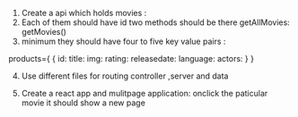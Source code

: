 1. Create a api which holds movies :
2. Each of them should have id two methods should be there getAllMovies:
   getMovies()
3. minimum they should have four to five key value pairs :

products={
{
id:
title:
img:
rating:
releasedate:
language:
actors:
}
}

4. Use different files for routing controller ,server and data

5. Create a react app and mulitpage application:
   onclick the paticular movie it should show a new page
